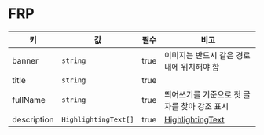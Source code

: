 # FRP

| 키 | 값 | 필수 | 비고 |
| --- | --- | --- | --- |
| banner | `string` | true | 이미지는 반드시 같은 경로 내에 위치해야 함 |
| title | `string` | true | |
| fullName | `string` | true | 띄어쓰기를 기준으로 첫 글자를 찾아 강조 표시 |
| description | `HighlightingText[]` | true | [HighlightingText](../../../models/highlighting-text.md) |
